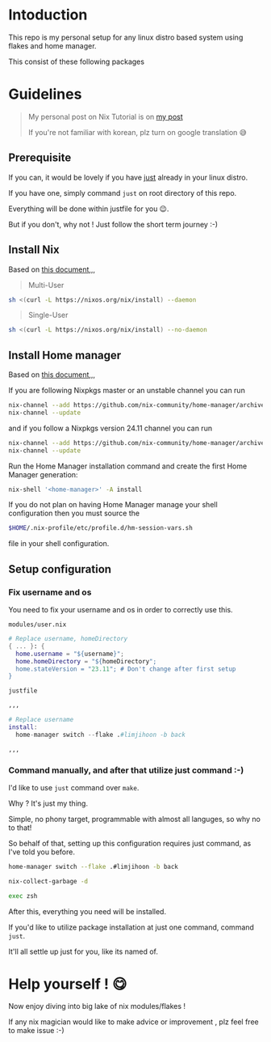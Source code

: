 # Intoduction

This repo is my personal setup for any linux distro based system using flakes and home manager.

This consist of these following packages

# Guidelines

> My personal post on Nix Tutorial is on [my post](https://velog.io/@vanillacake369/Nix-Tutorial)
>
> If you're not familiar with korean, plz turn on google translation 😅

## Prerequisite

If you can, it would be lovely if you have [just](https://github.com/casey/just) already in your linux distro.

If you have one, simply command `just` on root directory of this repo.

Everything will be done within justfile for you 😉.

But if you don't, why not ! Just follow the short term journey :-)

## Install Nix

Based on [this document](https://nixos.org/download/),,,

> Multi-User
```sh
sh <(curl -L https://nixos.org/nix/install) --daemon
```

> Single-User
```sh
sh <(curl -L https://nixos.org/nix/install) --no-daemon
```

## Install Home manager

Based on [this document](https://nix-community.github.io/home-manager/index.xhtml#ch-installation),,,

If you are following Nixpkgs master or an unstable channel you can run

```sh
nix-channel --add https://github.com/nix-community/home-manager/archive/master.tar.gz home-manager
nix-channel --update
```

and if you follow a Nixpkgs version 24.11 channel you can run

```sh
nix-channel --add https://github.com/nix-community/home-manager/archive/release-24.11.tar.gz home-manager
nix-channel --update
```

Run the Home Manager installation command and create the first Home Manager generation:

```sh
nix-shell '<home-manager>' -A install
```

If you do not plan on having Home Manager manage your shell configuration then you must source the

```sh
$HOME/.nix-profile/etc/profile.d/hm-session-vars.sh
```

file in your shell configuration.


## Setup configuration

### Fix username and os

You need to fix your username and os in order to correctly use this.

`modules/user.nix`
```nix
# Replace username, homeDirectory
{ ... }: {
  home.username = "${username}";
  home.homeDirectory = "${homeDirectory";
  home.stateVersion = "23.11"; # Don't change after first setup
}
```

`justfile`
```nix
,,,

# Replace username
install:
  home-manager switch --flake .#limjihoon -b back

,,,
```

### Command manually, and after that utilize just command :-)

I'd like to use `just` command over `make`.

Why ? It's just my thing.

Simple, no phony target, programmable with almost all languges, so why no to that!

So behalf of that, setting up this configuration requires just command, as I've told you before.

```sh
home-manager switch --flake .#limjihoon -b back

nix-collect-garbage -d

exec zsh
```

After this, everything you need will be installed.

If you'd like to utilize package installation at just one command, command `just`.

It'll all settle up just for you, like its named of.


# Help yourself ! 😋

Now enjoy diving into big lake of nix modules/flakes !

If any nix magician would like to make advice or improvement , plz feel free to make issue :-)
